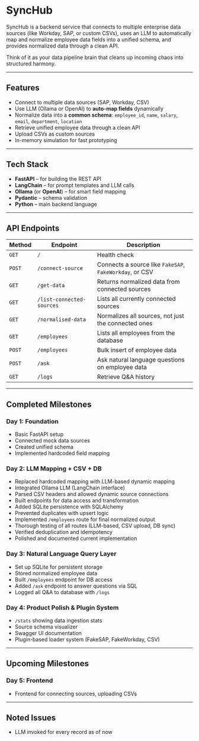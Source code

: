 # SyncHub

SyncHub is a backend service that connects to multiple enterprise data sources (like Workday, SAP, or custom CSVs), uses an LLM to automatically map and normalize employee data fields into a unified schema, and provides normalized data through a clean API.

Think of it as your data pipeline brain that cleans up incoming chaos into structured harmony.

---

## Features

- Connect to multiple data sources (SAP, Workday, CSV)
- Use LLM (Ollama or OpenAI) to **auto-map fields** dynamically
- Normalize data into a **common schema**: `employee_id`, `name`, `salary`, `email`, `department`, `location`
- Retrieve unified employee data through a clean API
- Upload CSVs as custom sources
- In-memory simulation for fast prototyping

---

## Tech Stack

- **FastAPI** – for building the REST API
- **LangChain** – for prompt templates and LLM calls
- **Ollama** (or **OpenAI**) – for smart field mapping
- **Pydantic** – schema validation
- **Python** – main backend language

---

## API Endpoints

| Method | Endpoint | Description |
|--------|----------|-------------|
| `GET` | `/` | Health check |
| `POST` | `/connect-source` | Connects a source like `FakeSAP`, `FakeWorkday`, or CSV |
| `GET` | `/get-data` | Returns normalized data from connected sources |
| `GET` | `/list-connected-sources` | Lists all currently connected sources |
| `GET` | `/normalised-data` | Normalizes all sources, not just the connected ones |
| `GET` | `/employees` | Lists all employees from the database |
| `POST` | `/employees` | Bulk insert of employee data |
| `POST` | `/ask` | Ask natural language questions on employee data |
| `GET` | `/logs` | Retrieve Q&A history |

---

## Completed Milestones

### Day 1: Foundation
- Basic FastAPI setup
- Connected mock data sources
- Created unified schema
- Implemented hardcoded field mapping

### Day 2: LLM Mapping + CSV + DB
- Replaced hardcoded mapping with LLM-based dynamic mapping
- Integrated Ollama LLM (LangChain interface)
- Parsed CSV headers and allowed dynamic source connections
- Built endpoints for data access and transformation
- Added SQLite persistence with SQLAlchemy
- Prevented duplicates with upsert logic
- Implemented `/employees` route for final normalized output
- Thorough testing of all routes (LLM-based, CSV upload, DB sync)
- Verified deduplication and idempotency
- Polished and documented current implementation

### Day 3: Natural Language Query Layer
- Set up SQLite for persistent storage
- Stored normalized employee data
- Built `/employees` endpoint for DB access
- Added `/ask` endpoint to answer questions via SQL
- Logged all Q&A to database with `/logs`

### Day 4: Product Polish & Plugin System

- `/stats` showing data ingestion stats
- Source schema visualizer
- Swagger UI documentation
- Plugin-based loader system (FakeSAP, FakeWorkday, CSV)

---

## Upcoming Milestones

### Day 5: Frontend

- Frontend for connecting sources, uploading CSVs

---

## Noted Issues

- LLM invoked for every record as of now